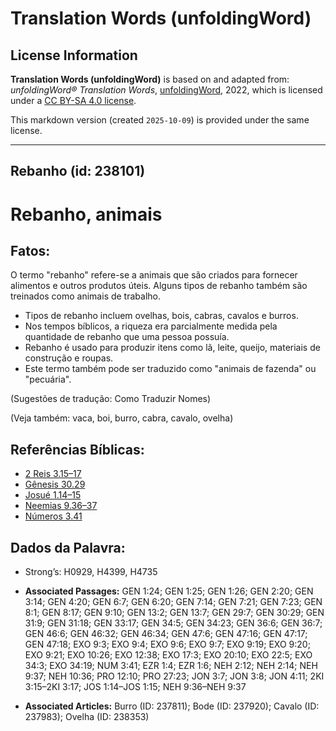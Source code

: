 # Translation Words (unfoldingWord)

## License Information

**Translation Words (unfoldingWord)** is based on and adapted from: _unfoldingWord® Translation Words_, [unfoldingWord](https://unfoldingword.org/utw), 2022, which is licensed under a [CC BY-SA 4.0 license](https://creativecommons.org/licenses/by-sa/4.0/legalcode.en).

This markdown version (created `2025-10-09`) is provided under the same license.



--------------------------------

## Rebanho (id: 238101)

Rebanho, animais
================

Fatos:
------

O termo "rebanho" refere\-se a animais que são criados para fornecer alimentos e outros produtos úteis. Alguns tipos de rebanho também são treinados como animais de trabalho.

* Tipos de rebanho incluem ovelhas, bois, cabras, cavalos e burros.
* Nos tempos bíblicos, a riqueza era parcialmente medida pela quantidade de rebanho que uma pessoa possuía.
* Rebanho é usado para produzir itens como lã, leite, queijo, materiais de construção e roupas.
* Este termo também pode ser traduzido como "animais de fazenda" ou "pecuária".

(Sugestões de tradução: Como Traduzir Nomes)

(Veja também: vaca, boi, burro, cabra, cavalo, ovelha)

Referências Bíblicas:
---------------------

* [2 Reis 3\.15–17](https://ref.ly/2Kgs3:15-2Kgs3:17)
* [Gênesis 30\.29](https://ref.ly/Gen30:29)
* [Josué 1\.14–15](https://ref.ly/Josh1:14-Josh1:15)
* [Neemias 9\.36–37](https://ref.ly/Neh9:36-Neh9:37)
* [Números 3\.41](https://ref.ly/Num3:41)

Dados da Palavra:
-----------------

* Strong’s: H0929, H4399, H4735

* **Associated Passages:** GEN 1:24; GEN 1:25; GEN 1:26; GEN 2:20; GEN 3:14; GEN 4:20; GEN 6:7; GEN 6:20; GEN 7:14; GEN 7:21; GEN 7:23; GEN 8:1; GEN 8:17; GEN 9:10; GEN 13:2; GEN 13:7; GEN 29:7; GEN 30:29; GEN 31:9; GEN 31:18; GEN 33:17; GEN 34:5; GEN 34:23; GEN 36:6; GEN 36:7; GEN 46:6; GEN 46:32; GEN 46:34; GEN 47:6; GEN 47:16; GEN 47:17; GEN 47:18; EXO 9:3; EXO 9:4; EXO 9:6; EXO 9:7; EXO 9:19; EXO 9:20; EXO 9:21; EXO 10:26; EXO 12:38; EXO 17:3; EXO 20:10; EXO 22:5; EXO 34:3; EXO 34:19; NUM 3:41; EZR 1:4; EZR 1:6; NEH 2:12; NEH 2:14; NEH 9:37; NEH 10:36; PRO 12:10; PRO 27:23; JON 3:7; JON 3:8; JON 4:11; 2KI 3:15–2KI 3:17; JOS 1:14–JOS 1:15; NEH 9:36–NEH 9:37
* **Associated Articles:** Burro (ID: 237811); Bode (ID: 237920); Cavalo (ID: 237983); Ovelha (ID: 238353)

